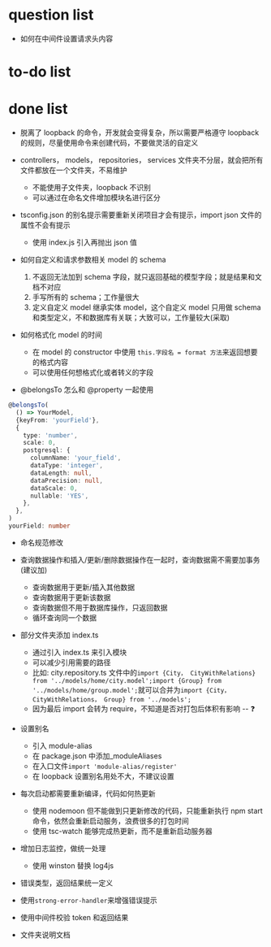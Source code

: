 # question list

- 如何在中间件设置请求头内容

# to-do list

# done list

- 脱离了 loopback 的命令，开发就会变得复杂，所以需要严格遵守 loopback 的规则，尽量使用命令来创建代码，不要做灵活的自定义
- controllers， models， repositories， services 文件夹不分层，就会把所有文件都放在一个文件夹，不易维护
  - 不能使用子文件夹，loopback 不识别
  - 可以通过在命名文件增加模块名进行区分
- tsconfig.json 的别名提示需要重新关闭项目才会有提示，import json 文件的属性不会有提示

  - 使用 index.js 引入再抛出 json 值

- 如何自定义和请求参数相关 model 的 schema

  1. 不返回无法加到 schema 字段，就只返回基础的模型字段；就是结果和文档不对应
  2. 手写所有的 schema；工作量很大
  3. 定义自定义 model 继承实体 model，这个自定义 model 只用做 schema 和类型定义，不和数据库有关联；大致可以，工作量较大(采取)

- 如何格式化 model 的时间

  - 在 model 的 constructor 中使用 `this.字段名 = format 方法`来返回想要的格式内容
  - 可以使用任何想格式化或者转义的字段

- @belongsTo 怎么和 @property 一起使用

```typescript
@belongsTo(
  () => YourModel,
  {keyFrom: 'yourField'},
  {
    type: 'number',
    scale: 0,
    postgresql: {
      columnName: 'your_field',
      dataType: 'integer',
      dataLength: null,
      dataPrecision: null,
      dataScale: 0,
      nullable: 'YES',
    },
  },
)
yourField: number
```

- 命名规范修改
- 查询数据操作和插入/更新/删除数据操作在一起时，查询数据需不需要加事务(建议加)
  - 查询数据用于更新/插入其他数据
  - 查询数据用于更新该数据
  - 查询数据但不用于数据库操作，只返回数据
  - 循环查询同一个数据
- 部分文件夹添加 index.ts

  - 通过引入 index.ts 来引入模块
  - 可以减少引用需要的路径
  - 比如: city.repository.ts 文件中的`import {City， CityWithRelations} from '../models/home/city.model';import {Group} from '../models/home/group.model';`就可以合并为`import {City， CityWithRelations， Group} from '../models';`
  - 因为最后 import 会转为 require，不知道是否对打包后体积有影响 -- ❓

- 设置别名

  - 引入 module-alias
  - 在 package.json 中添加\_moduleAliases
  - 在入口文件`import 'module-alias/register'`
  - 在 loopback 设置别名用处不大，不建议设置

- 每次启动都需要重新编译，代码如何热更新

  - 使用 nodemoon 但不能做到只更新修改的代码，只能重新执行 npm start 命令，依然会重新启动服务，浪费很多的打包时间
  - 使用 tsc-watch 能够完成热更新，而不是重新启动服务器

- 增加日志监控，做统一处理
  - 使用 winston 替换 log4js
- 错误类型，返回结果统一定义
- 使用`strong-error-handler`来增强错误提示
- 使用中间件校验 token 和返回结果
- 文件夹说明文档
